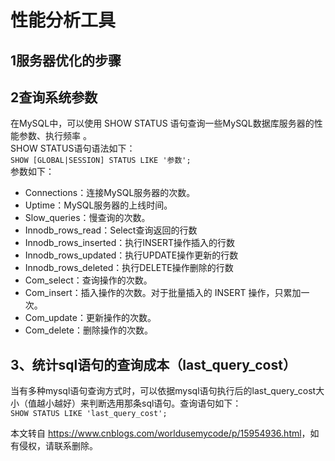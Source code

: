 性能分析工具
======

1服务器优化的步骤
---------

2查询系统参数
-------

在MySQL中，可以使用 SHOW STATUS 语句查询一些MySQL数据库服务器的性能参数、执行频率 。  
SHOW STATUS语句语法如下：  
`SHOW [GLOBAL|SESSION] STATUS LIKE '参数';`  
参数如下：

*   Connections：连接MySQL服务器的次数。
*   Uptime：MySQL服务器的上线时间。
*   Slow\_queries：慢查询的次数。
*   Innodb\_rows\_read：Select查询返回的行数
*   Innodb\_rows\_inserted：执行INSERT操作插入的行数
*   Innodb\_rows\_updated：执行UPDATE操作更新的行数
*   Innodb\_rows\_deleted：执行DELETE操作删除的行数
*   Com\_select：查询操作的次数。
*   Com\_insert：插入操作的次数。对于批量插入的 INSERT 操作，只累加一次。
*   Com\_update：更新操作的次数。
*   Com\_delete：删除操作的次数。

3、统计sql语句的查询成本（last\_query\_cost）
---------------------------------

当有多种mysql语句查询方式时，可以依据mysql语句执行后的last\_query\_cost大小（值越小越好）来判断选用那条sql语句。查询语句如下：  
`SHOW STATUS LIKE 'last_query_cost';`

本文转自 <https://www.cnblogs.com/worldusemycode/p/15954936.html>，如有侵权，请联系删除。